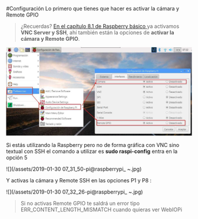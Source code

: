 #Configuración
Lo primero que tienes que hacer es activar la cámara y Remote GPIO

>¿Recuerdas? [En el capítulo 8.1 de Raspberry básico ](https://catedu.gitbooks.io/raspberry-muy-basico/content/8-vnc/81-vnc-server.html) ya activamos **VNC Server y SSH**, ahí también están la opciones de **activar la cámara y Remote GPIO**.

![](/assets/configuracionRaspberry.jpg)

Si estás utilizando la Raspberry pero no de forma gráfica con VNC sino textual con SSH el comando a utilizar es 
**sudo raspi-config**
entra en la opción 5

![](/assets/2019-01-30 07_31_50-pi@raspberrypi_ ~.jpg)

Y activas la cámara y Remote SSH en las opciones P1 y P8 :

![](/assets/2019-01-30 07_32_26-pi@raspberrypi_ ~.jpg)

>Si no activas Remote GPIO te saldrá un error tipo ERR_CONTENT_LENGTH_MISMATCH cuando quieras ver WebIOPi


